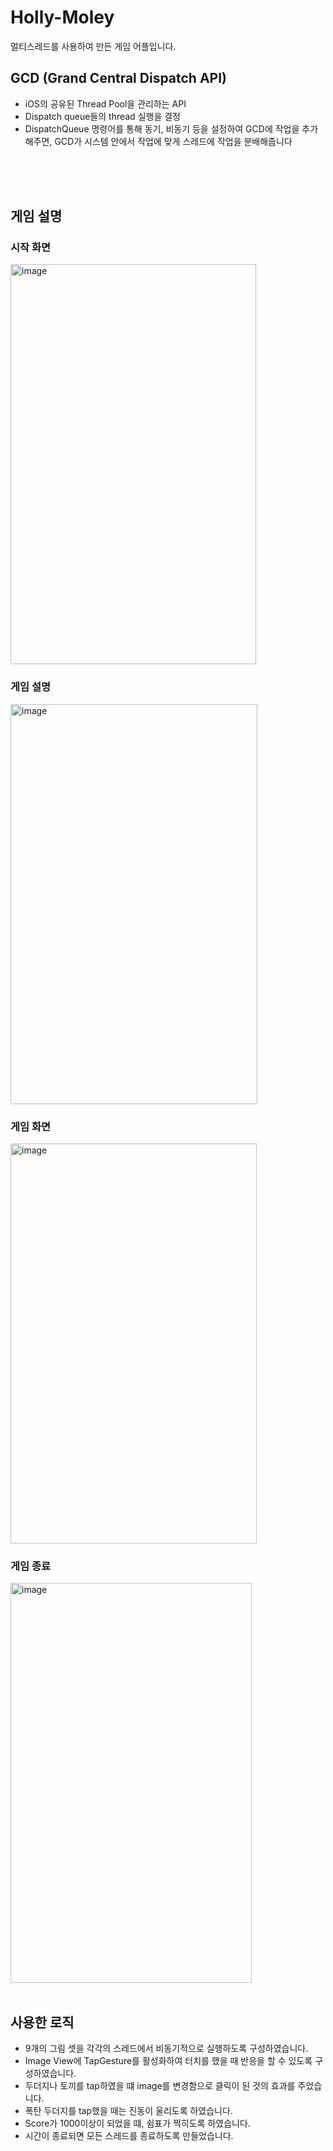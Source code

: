 # Holly-Moley

멀티스레드를 사용하여 만든 게임 어플입니다.


## GCD (Grand Central Dispatch API)

- iOS의 공유된 Thread Pool을 관리하는 API
- Dispatch queue들의 thread 실행을 결정
- DispatchQueue 명령어를 통해 동기, 비동기 등을 설정하여 GCD에 작업을 추가해주면, GCD가 시스템 안에서 작업에 맞게 스레드에 작업을 분배해줍니다 

<br>
<br>
<br>

## 게임 설명

### 시작 화면
<img width="393" height="640" alt="image" src="https://user-images.githubusercontent.com/104834390/211485604-b7cabda2-21b1-4e95-a556-a0fc87ab022f.png">

<br>

### 게임 설명
<img width="395" height="640" alt="image" src="https://user-images.githubusercontent.com/104834390/211485718-30e1d051-2012-40a0-b463-0a14f0a9dcf2.png">

<br>

### 게임 화면
<img width="394" height="640" alt="image" src="https://user-images.githubusercontent.com/104834390/211485906-54503934-0463-44bf-8cd1-a43c69909786.png">

<br>

### 게임 종료
<img width="386" height="640" alt="image" src="https://user-images.githubusercontent.com/104834390/211486086-a2653889-b1fc-42e0-ad5a-ecec885e5652.png" >

<br>
<br>

## 사용한 로직

- 9개의 그림 셋을 각각의 스레드에서 비동기적으로 실행하도록 구성하였습니다.
- Image View에 TapGesture를 활성화하여 터치를 했을 때 반응을 할 수 있도록 구성하였습니다.
- 두더지나 토끼를 tap하였을 떄 image를 변경함으로 클릭이 된 것의 효과를 주었습니다.
- 폭탄 두더지를 tap했을 때는 진동이 울리도록 하였습니다.
- Score가 1000이상이 되었을 떄, 쉼표가 찍히도록 하였습니다.
- 시간이 종료되면 모든 스레드를 종료하도록 만들었습니다.

